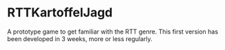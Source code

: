 # RTTKartoffelJagd
 A prototype game to get familiar with the RTT genre. This first version has been developed in 3 weeks, more or less regularly.
